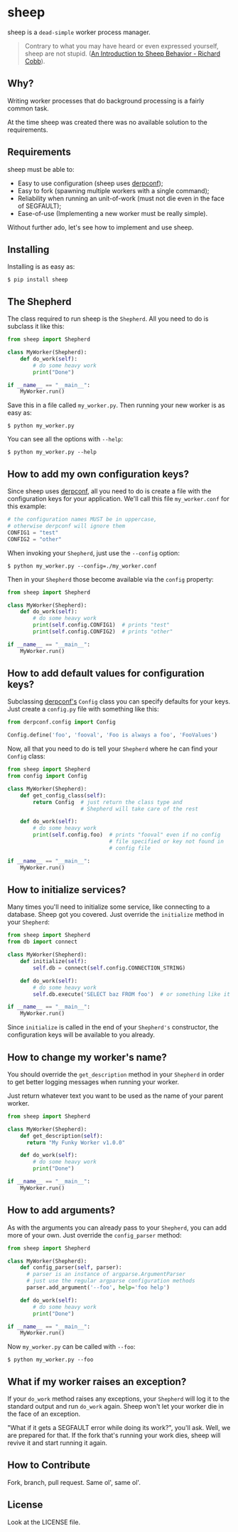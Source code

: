 sheep
=====

sheep is a `dead-simple` worker process manager.

<blockquote>Contrary to what you may have heard or even expressed yourself, sheep are not stupid. (<a href="http://www.livestocktrail.illinois.edu/sheepnet/paperDisplay.cfm?ContentID=1">An Introduction to Sheep Behavior - Richard Cobb</a>).</blockquote>

Why?
----

Writing worker processes that do background processing is a fairly common task.

At the time sheep was created there was no available solution to the requirements.

Requirements
------------

sheep must be able to:

* Easy to use configuration (sheep uses [derpconf](https://github.com/globocom/derpconf));
* Easy to fork (spawning multiple workers with a single command);
* Reliability when running an unit-of-work (must not die even in the face of SEGFAULT);
* Ease-of-use (Implementing a new worker must be really simple).

Without further ado, let's see how to implement and use sheep.

Installing
----------

Installing is as easy as:

    $ pip install sheep

The Shepherd
------------

The class required to run sheep is the `Shepherd`. All you need to do is subclass it like this:

```python
from sheep import Shepherd

class MyWorker(Shepherd):
    def do_work(self):
        # do some heavy work
        print("Done")

if __name__ == "__main__":
    MyWorker.run()
```

Save this in a file called `my_worker.py`. Then running your new worker is as easy as:

    $ python my_worker.py

You can see all the options with `--help`:

    $ python my_worker.py --help

How to add my own configuration keys?
-------------------------------------

Since sheep uses [derpconf](https://github.com/globocom/derpconf), all you need to do is create a file with the configuration keys for your application. We'll call this file `my_worker.conf` for this example:

```python
# the configuration names MUST be in uppercase,
# otherwise derpconf will ignore them
CONFIG1 = "test"
CONFIG2 = "other"
```

When invoking your `Shepherd`, just use the `--config` option:

    $ python my_worker.py --config=./my_worker.conf

Then in your `Shepherd` those become available via the `config` property:

```python
from sheep import Shepherd

class MyWorker(Shepherd):
    def do_work(self):
        # do some heavy work
        print(self.config.CONFIG1)  # prints "test"
        print(self.config.CONFIG2)  # prints "other"

if __name__ == "__main__":
    MyWorker.run()
```

How to add default values for configuration keys?
-------------------------------------------------

Subclassing [derpconf's](https://github.com/globocom/derpconf) `Config` class you can specify defaults for your keys. Just create a `config.py` file with something like this:

```python
from derpconf.config import Config

Config.define('foo', 'fooval', 'Foo is always a foo', 'FooValues')
```

Now, all that you need to do is tell your `Shepherd` where he can find your `Config` class:

```python
from sheep import Shepherd
from config import Config

class MyWorker(Shepherd):
    def get_config_class(self):
        return Config  # just return the class type and
                       # Shepherd will take care of the rest

    def do_work(self):
        # do some heavy work
        print(self.config.foo)  # prints "fooval" even if no config 
                                # file specified or key not found in 
                                # config file

if __name__ == "__main__":
    MyWorker.run()
```

How to initialize services?
---------------------------

Many times you'll need to initialize some service, like connecting to a database. Sheep got you covered. Just override the `initialize` method in your `Shepherd`:

```python
from sheep import Shepherd
from db import connect

class MyWorker(Shepherd):
    def initialize(self):
        self.db = connect(self.config.CONNECTION_STRING)

    def do_work(self):
        # do some heavy work
        self.db.execute('SELECT baz FROM foo')  # or something like it

if __name__ == "__main__":
    MyWorker.run()
```

Since `initialize` is called in the end of your `Shepherd's` constructor, the configuration keys will be available to you already.

How to change my worker's name?
------------------------------

You should override the `get_description` method in your `Shepherd` in order to get better logging messages when running your worker.

Just return whatever text you want to be used as the name of your parent worker.

```python
from sheep import Shepherd

class MyWorker(Shepherd):
    def get_description(self):
      return "My Funky Worker v1.0.0"

    def do_work(self):
        # do some heavy work
        print("Done")

if __name__ == "__main__":
    MyWorker.run()
```

How to add arguments?
---------------------

As with the arguments you can already pass to your `Shepherd`, you can add more of your own. Just override the `config_parser` method:

```python
from sheep import Shepherd

class MyWorker(Shepherd):
    def config_parser(self, parser):
      # parser is an instance of argparse.ArgumentParser
      # just use the regular argparse configuration methods
      parser.add_argument('--foo', help='foo help')

    def do_work(self):
        # do some heavy work
        print("Done")

if __name__ == "__main__":
    MyWorker.run()
```

Now `my_worker.py` can be called with `--foo`:

    $ python my_worker.py --foo

What if my worker raises an exception?
--------------------------------------

If your `do_work` method raises any exceptions, your `Shepherd` will log it to the standard output and run `do_work` again. Sheep won't let your worker die in the face of an exception.

"What if it gets a SEGFAULT error while doing its work?", you'll ask. Well, we are prepared for that. If the fork that's running your work dies, sheep will revive it and start running it again.

How to Contribute
-----------------

Fork, branch, pull request. Same ol', same ol'.

License
-------

Look at the LICENSE file.
